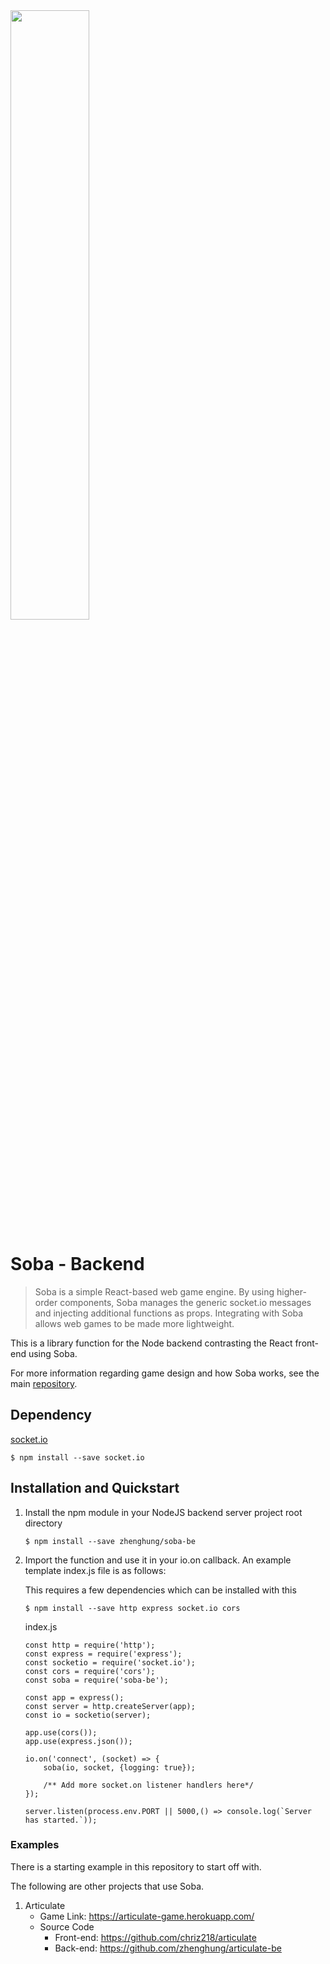 <img src="https://github.com/zhenghung/soba-game/raw/master/doc_images/logo.png" width=50% />

# Soba - Backend

> Soba is a simple React-based web game engine.
> By using higher-order components, Soba manages the generic socket.io messages and injecting additional functions as props.
> Integrating with Soba allows web games to be made more lightweight.

This is a library function for the Node backend contrasting the React front-end using Soba.

For more information regarding game design and how Soba works, see the main [repository](https://github.com/zhenghung/soba-game).

## Dependency
[socket.io](https://socket.io/)
```
$ npm install --save socket.io
```

## Installation and Quickstart
1. Install the npm module in your NodeJS backend server project root directory
    ```
    $ npm install --save zhenghung/soba-be
    ```
   
2. Import the function and use it in your io.on callback. An example template index.js file is as follows:

    This requires a few dependencies which can be installed with this
    ```
    $ npm install --save http express socket.io cors
    ```
    
    index.js
    ```
    const http = require('http');
    const express = require('express');
    const socketio = require('socket.io');
    const cors = require('cors');
    const soba = require('soba-be');
     
    const app = express();
    const server = http.createServer(app);
    const io = socketio(server);
    
    app.use(cors());
    app.use(express.json());
    
    io.on('connect', (socket) => {
        soba(io, socket, {logging: true});
    
        /** Add more socket.on listener handlers here*/
    });
    
    server.listen(process.env.PORT || 5000,() => console.log(`Server has started.`));
    ```
   
### Examples
There is a starting example in this repository to start off with. 

The following are other projects that use Soba.

1. Articulate
    * Game Link: https://articulate-game.herokuapp.com/
    * Source Code 
        * Front-end: https://github.com/chriz218/articulate
        * Back-end: https://github.com/zhenghung/articulate-be
